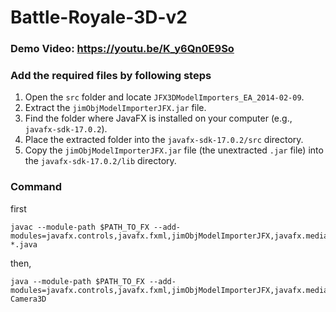 # Battle-Royale-3D-v2
### Demo Video: https://youtu.be/K_y6Qn0E9So

### Add the required files by following steps
1. Open the `src` folder and locate `JFX3DModelImporters_EA_2014-02-09`.  
2. Extract the `jimObjModelImporterJFX.jar` file.  
3. Find the folder where JavaFX is installed on your computer (e.g., `javafx-sdk-17.0.2`).  
4. Place the extracted folder into the `javafx-sdk-17.0.2/src` directory.  
5. Copy the `jimObjModelImporterJFX.jar` file (the unextracted `.jar` file) into the `javafx-sdk-17.0.2/lib` directory.


### Command
first
```
javac --module-path $PATH_TO_FX --add-modules=javafx.controls,javafx.fxml,jimObjModelImporterJFX,javafx.media *.java
```

then,  
```
java --module-path $PATH_TO_FX --add-modules=javafx.controls,javafx.fxml,jimObjModelImporterJFX,javafx.media Camera3D
```
